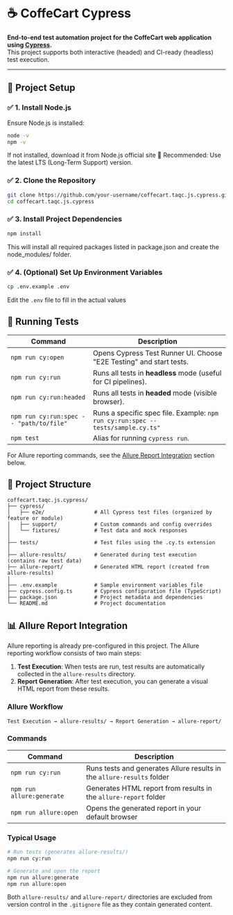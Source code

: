 # ☕ CoffeCart Cypress

**End-to-end test automation project for the CoffeCart web application using [Cypress](https://www.cypress.io/).**  
This project supports both interactive (headed) and CI-ready (headless) test execution.

---

## 🚀 Project Setup

### ✅ 1. Install Node.js

Ensure Node.js is installed:

```bash
node -v
npm -v
```
If not installed, download it from Node.js official site
🔧 Recommended: Use the latest LTS (Long-Term Support) version.

### ✅ 2. Clone the Repository

```bash
git clone https://github.com/your-username/coffecart.taqc.js.cypress.git
cd coffecart.taqc.js.cypress
```

### ✅ 3. Install Project Dependencies

```bash
npm install
```

This will install all required packages listed in package.json and create the node_modules/ folder.

### ✅ 4. (Optional) Set Up Environment Variables

```bash
cp .env.example .env
```
 Edit the `.env` file to fill in the actual values

## 🧪 Running Tests
| Command                                   | Description                                                                      |
| ---------------------------------------- |----------------------------------------------------------------------------------|
| `npm run cy:open`                        | Opens Cypress Test Runner UI. Choose "E2E Testing" and start tests.              |
| `npm run cy:run`                         | Runs all tests in **headless** mode (useful for CI pipelines).                   |
| `npm run cy:run:headed`                  | Runs all tests in **headed** mode (visible browser).                             |
| `npm run cy:run:spec -- "path/to/file"`  | Runs a specific spec file. Example: `npm run cy:run:spec -- tests/sample.cy.ts"` |
| `npm test`                               | Alias for running `cypress run`.                                                 |

For Allure reporting commands, see the [Allure Report Integration](#-allure-report-integration) section below.

## 📁 Project Structure
```aiignore
coffecart.taqc.js.cypress/
├── cypress/
│   ├── e2e/                # All Cypress test files (organized by feature or module)
│   ├── support/            # Custom commands and config overrides
│   └── fixtures/           # Test data and mock responses
│
├── tests/                  # Test files using the .cy.ts extension
│
├── allure-results/         # Generated during test execution (contains raw test data)
├── allure-report/          # Generated HTML report (created from allure-results)
│
├── .env.example            # Sample environment variables file
├── cypress.config.ts       # Cypress configuration file (TypeScript)
├── package.json            # Project metadata and dependencies
└── README.md               # Project documentation
```

## 📊 Allure Report Integration

Allure reporting is already pre-configured in this project. The Allure reporting workflow consists of two main steps:

1. **Test Execution**: When tests are run, test results are automatically collected in the `allure-results` directory.
2. **Report Generation**: After test execution, you can generate a visual HTML report from these results.

### Allure Workflow

```
Test Execution → allure-results/ → Report Generation → allure-report/
```

### Commands

| Command                  | Description                                                           |
|--------------------------|-----------------------------------------------------------------------|
| `npm run cy:run`         | Runs tests and generates Allure results in the `allure-results` folder |
| `npm run allure:generate`| Generates HTML report from results in the `allure-report` folder      |
| `npm run allure:open`    | Opens the generated report in your default browser                    |

### Typical Usage

```bash
# Run tests (generates allure-results/)
npm run cy:run

# Generate and open the report
npm run allure:generate
npm run allure:open
```

Both `allure-results/` and `allure-report/` directories are excluded from version control in the `.gitignore` file as they contain generated content.
